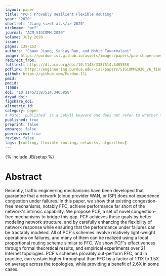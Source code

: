 ```yaml
---
layout: paper
title: "PCF: Provably Resilient Flexible Routing"
year: "2020"
shortref: "Jiang <i>et al.</i> 2020"
nickname: "pcf"
journal: "ACM SIGCOMM 2020"
volume: July 2020
issue: 
pages: 139-153
authors: "Chuan Jiang, Sanjay Rao, and Mohit Tawarmalani"
image: https://purdue-isl.github.io/assets/images/papers/pab-chaperones.svg
redirect_from: 
fulltext: https://dl.acm.org/doi/10.1145/3387514.3405858
pdflink: https://engineering.purdue.edu/~isl/papers/SIGCOMM2020_76_final.pdf
github: https://github.com/Purdue-ISL
pmid: 
pmcid: 
f1000: 
doi: "10.1145/3387514.3405858"
dryad_doi: 
figshare_doi: 
altmetric_id: 
category: paper
# Note: 'published' is a Jekyll keyword and does not refer to whether the paper is published, but rather to whether this Markdown should be part of the rendered site.
published: true
preprint: false
embargo: false	
peerreview: true
review: false
tags: [routing, flexible routing, networks, algorithms]
---
```

{% include JB/setup %}

# Abstract 
Recently, traffic engineering mechanisms have been developed that guarantee that a network (cloud provider WAN, or ISP) does not experience congestion under failures. In this paper, we show that existing congestion-free mechanisms, notably FFC, achieve performance far short of the network's intrinsic capability. We propose PCF, a set of novel congestion-free mechanisms to bridge this gap. PCF achieves these goals by better modeling network structure, and by carefully enhancing the flexibility of network response while ensuring that the performance under failures can be tractably modeled. All of PCF's schemes involve relatively light-weight operations on failures, and many of them can be realized using a local proportional routing scheme similar to FFC. We show PCF's effectiveness through formal theoretical results, and empirical experiments over 21 Internet topologies. PCF's schemes provably out-perform FFC, and in practice, can sustain higher throughput than FFC by a factor of 1.11X to 1.5X on average across the topologies, while providing a benefit of 2.6X in some cases.